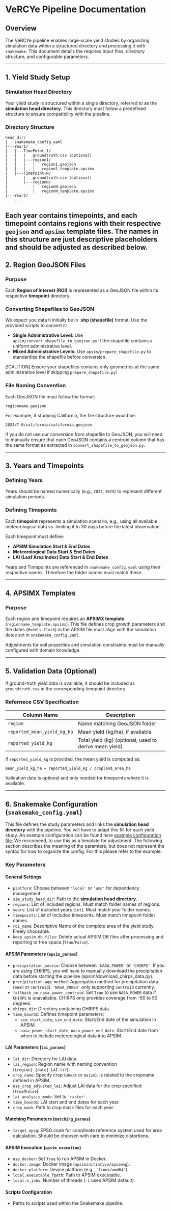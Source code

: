 # VeRCYe Pipeline Documentation

## Overview
The VeRCYe pipeline enables large-scale yield studies by organizing simulation data within a structured directory and processing it with `snakemake`. This document details the required input files, directory structure, and configurable parameters.

---

## 1. Yield Study Setup

### Simulation Head Directory
Your yield study is structured within a single directory, referred to as the **simulation head directory**. This directory must follow a predefined structure to ensure compatibility with the pipeline.

### Directory Structure
```plaintext
head_dir/
|   snakemake_config.yaml
|---Year1/
|   |---TimePoint-1/
|   |   |   groundtruth.csv (optional)
|   |   |---region1/
|   |   |   |   region1.geojson
|   |   |   |   region1_template.apsimx
|   |---TimePoint-N/
|       |   groundtruth.csv (optional)
|       |---regionN/
|           |   regionN.geojson
|           |   regionN_template.apsimx
|---Year2/
    ...
```
Each **year** contains **timepoints**, and each timepoint contains **regions** with their respective `geojson` and `apsimx` template files.
The names in this structure are just descriptive placeholders and should be adjusted as described below.
---

## 2. Region GeoJSON Files

### Purpose
Each **Region of Interest (ROI)** is represented as a GeoJSON file within its respective **timepoint** directory.

### Converting Shapefiles to GeoJSON
We expect you data ti initially be in **.shp (shapefile)** format. Use the provided scripts to convert it:
- **Single Administrative Level:** Use `apsim/convert_shapefile_to_geojson.py` if the shapefile contains a uniform administrative level.
- **Mixed Administrative Levels:** Use `apsim/prepare_shapefile.py` to standardize the shapefile before conversion.

[!CAUTION]
Ensure your shapefiles contains only geometries at the same administrative level if skipping `prepare_shapefile.py`!

### File Naming Convention
Each GeoJSON file must follow the format:
```plaintext
regionname.geojson
```

For example, if studying California, the file structure would be:
```plaintext
2024/T-0/california/california.geojson
```
If you do not use our conversion from shapefile to GeoJSON, you will need to manually ensure that each GeoJSON contains a centroid column that has the same format as extracted in `convert_shapefile_to_geojson.py`.

---

## 3. Years and Timepoints

### Defining Years
Years should be named numerically (e.g., `2024`, `2025`) to represent different simulation periods.

### Defining Timepoints
Each **timepoint** represents a simulation scenario, e.g., using all available meteorological data vs. limiting it to 30 days before the latest observation.

Each timepoint must define:
- **APSIM Simulation Start & End Dates**
- **Meteorological Data Start & End Dates**
- **LAI (Leaf Area Index) Data Start & End Dates**

Years and Timepoints are referenced in `snakemake_config.yaml` using their respective names. Therefore the folder names must match these.

---

## 4. APSIMX Templates

### Purpose
Each region and timepoint requires an **APSIMX template** (`regionname_template.apsimx`). This file defines crop growth parameters and the dates (`Models.Clock`) in the APSIM file must align with the simulation dates set in `snakemake_config.yaml`.

Adjustments for soil properties and simulation constraints must be manually configured with domain knowledge.

---

## 5. Validation Data (Optional)
If ground-truth yield data is available, it should be included as `groundtruth.csv` in the corresponding timepoint directory.

### Refernece CSV Specification
| Column Name               | Description |
|---------------------------|-------------|
| `region`                  | Name matching GeoJSON folder |
| `reported_mean_yield_kg_ha` | Mean yield (kg/ha), if available |
| `reported_yield_kg`        | Total yield (kg) (optional, used to derive mean yield) |

If `reported_yield_kg` is provided, the mean yield is computed as:
```plaintext
mean_yield_kg_ha = reported_yield_kg / cropland_area_ha
```

Validation data is optional and only needed for timepoints where it is available.

---

## 6. Snakemake Configuration (`snakemake_config.yaml`)
This file defines the study parameters and links the **simulation head directory** with the pipeline. You will have to adapt this fill for each yield study. An example configuration can be found here [example configuration file](https://github.com/JPLMLIA/vercye_ops/blob/main/vercye_ops/snakemake/config_local.yaml). We reccomend, to use this as a template for adjustment. The following section describes the meaning of the paramters, but does not represent the syntac for how to organize the config. For this please refer to the example.

### Key Parameters

#### General Settings
- `platform`: Choose between `'local'` or `'umd'` for dependency management.
- `sim_study_head_dir`: Path to the **simulation head directory**.
- `regions`: List of included regions. Must match folder names of regions.
- `years`: List of included years (`int`). Must match year folder names.
- `timepoints`: List of included timepoints. Must match timepoint folder names.
- `roi_name`: Descriptive Name of the complete area of the yield study. Freely choosable.
- `keep_apsim_db_files`: Delete actual APSIM DB files after processing and reporting to free space.(`True`/`False`).

#### APSIM Parameters (`apsim_params`)
- `precipitation_source`: Choose between `'NASA_POWER'` or `'CHIRPS'`. If you are using CHIRPS, you will have to manually download the precipitation data before starting the pipeline (apsim/download_chirps_data.py).
- `precipitation_agg_method`: Aggregation method for precipitation data (`mean` or `centroid`). `'NASA_POWER'` only supporting `centroid` currently.
- `fallback_on_nasa_power_centroid`: Set `True` to use `NASA_POWER` data if `CHIRPS` is unavailable. CHIRPS only provides coverage from -50 to 50 degrees.
- `chirps_dir`: Directory containing CHIRPS data.
- `time_bounds`: Defines timepoint parameters:
  - `sim_start_date`, `sim_end_date`: Start/End date of the simulation in APSIM.
  - `nasa_power_start_date`, `nasa_power_end_date`: Start/End date from when to include metereological data into APSIM.

#### LAI Parameters (`lai_params`)
- `lai_dir`: Directory for LAI data.
- `lai_region`: Region name with naming convention (`{region}_{date}_LAI.tif`).
- `crop_name`: Specify crop (`wheat` or `maize`). Is related to the cropname defined in APSIM.
- `use_crop_adjusted_lai`: Adjust LAI data for the crop specified (`True`/`False`).
- `lai_analysis_mode`: Set to `'raster'`.
- `time_bounds`: LAI start and end dates for each year.
- `crop_mask`: Path to crop mask files for each year.

#### Matching Parameters (`matching_params`)
- `target_epsg`: EPSG code for coordinate reference system used for area calculation. Should be choosen with care to minimize distortions.

#### APSIM Execution (`apsim_execution`)
- `use_docker`: Set `True` to run APSIM in Docker.
- `docker.image`: Docker image (`apsiminitiative/apsimng`).
- `docker.platform`: Device platform (e.g., `'linux/amd64'`).
- `local.executable_fpath`: Path to APSIM executable.
- `local.n_jobs`: Number of threads (`-1` uses APSIM default).

#### Scripts Configuration
- Paths to scripts used within the Snakemake pipeline.

